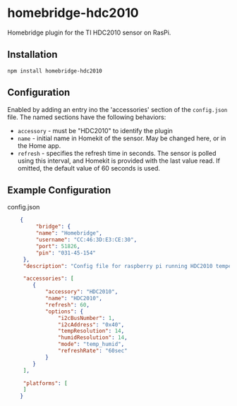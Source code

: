 # homebridge-hdc2010
Homebridge plugin for the TI HDC2010 sensor on RasPi.


## Installation

`npm install homebridge-hdc2010`


## Configuration

Enabled by adding an entry ino the 'accessories' section of the `config.json` file.  The named sections have the following behaviors:

* `accessory` - must be "HDC2010" to identify the plugin
* `name` - initial name in Homekit of the sensor.  May be changed here, or in the Home app.
* `refresh` - specifies the refresh time in seconds.  The sensor is polled using this interval, and Homekit is provided with the last
value read. If omitted, the default value of 60 seconds is used.

## Example Configuration

config.json
```json
    {
         "bridge": {
         "name": "Homebridge",
         "username": "CC:46:3D:E3:CE:30",
         "port": 51826,
         "pin": "031-45-154"
     },
     "description": "Config file for raspberry pi running HDC2010 temperature sensor",

     "accessories": [
        {
            "accessory": "HDC2010",
            "name": "HDC2010",
            "refresh": 60,
            "options": {
                "i2cBusNumber": 1,
                "i2cAddress": "0x40",
                "tempResolution": 14,
                "humidResolution": 14,
                "mode": "temp_humid",
                "refreshRate": "60sec"
            }
        }
     ],

     "platforms": [
     ]
    }
```
